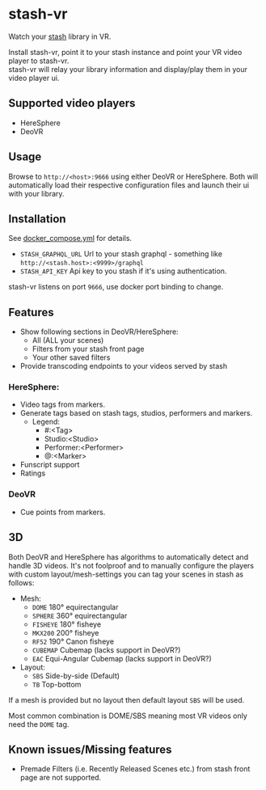 # stash-vr
Watch your [stash](https://github.com/stashapp/stash) library in VR.

Install stash-vr, point it to your stash instance and point your VR video player to stash-vr.\
stash-vr will relay your library information and display/play them in your video player ui.

## Supported video players
* HereSphere
* DeoVR

## Usage
Browse to `http://<host>:9666` using either DeoVR or HereSphere.
Both will automatically load their respective configuration files and launch their ui with your library.

## Installation
See [docker_compose.yml](docker-compose.yml) for details.

* `STASH_GRAPHQL_URL` Url to your stash graphql - something like `http://<stash.host>:<9999>/graphql`
* `STASH_API_KEY` Api key to you stash if it's using authentication. 

stash-vr listens on port `9666`, use docker port binding to change.

## Features
* Show following sections in DeoVR/HereSphere:
  - All (ALL your scenes)
  - Filters from your stash front page
  - Your other saved filters
* Provide transcoding endpoints to your videos served by stash

### HereSphere:
* Video tags from markers.
* Generate tags based on stash tags, studios, performers and markers.
  - Legend:
    - #:\<Tag>
    - Studio:\<Studio>
    - Performer:\<Performer>
    - @:\<Marker>
* Funscript support
* Ratings

### DeoVR
* Cue points from markers.

## 3D
Both DeoVR and HereSphere has algorithms to automatically detect and handle 3D videos.
It's not foolproof and to manually configure the players with custom layout/mesh-settings you can tag your scenes in stash as follows:

* Mesh:
  - `DOME` 180° equirectangular
  - `SPHERE` 360° equirectangular
  - `FISHEYE` 180° fisheye
  - `MKX200` 200° fisheye
  - `RF52` 190° Canon fisheye
  - `CUBEMAP` Cubemap (lacks support in DeoVR?)
  - `EAC` Equi-Angular Cubemap (lacks support in DeoVR?)
* Layout:
  - `SBS` Side-by-side (Default)
  - `TB` Top-bottom

If a mesh is provided but no layout then default layout `SBS` will be used.

Most common combination is DOME/SBS meaning most VR videos only need the `DOME` tag.

## Known issues/Missing features
* Premade Filters (i.e. Recently Released Scenes etc.) from stash front page are not supported.